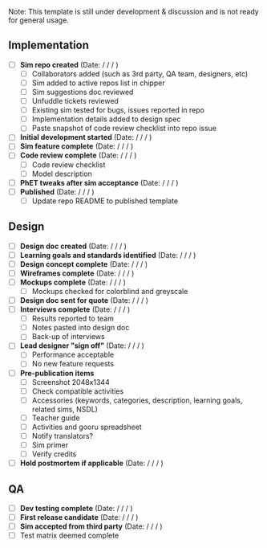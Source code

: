 Note: This template is still under development & discussion and is not ready for general usage.

## Implementation

- [ ] **Sim repo created** (Date: / / / ) 
  - [ ] Collaborators added (such as 3rd party, QA team, designers, etc) 
  - [ ] Sim added to active repos list in chipper
  - [ ] Sim suggestions doc reviewed
  - [ ] Unfuddle tickets reviewed
  - [ ] Existing sim tested for bugs, issues reported in repo
  - [ ] Implementation details added to design spec
  - [ ] Paste snapshot of code review checklist into repo issue
- [ ] **Initial development started** (Date: / / / ) 
- [ ] **Sim feature complete** (Date: / / / ) 
- [ ] **Code review complete** (Date: / / / ) 
  - [ ] Code review checklist
  - [ ] Model description 
- [ ] **PhET tweaks after sim acceptance** (Date: / / / ) 
- [ ] **Published** (Date: / / / ) 
  - [ ] Update repo README to published template

## Design
- [ ] **Design doc created** (Date: / / / ) 
- [ ] **Learning goals and standards identified** (Date: / / / )
- [ ] **Design concept complete**  (Date: / / / )
- [ ] **Wireframes complete** (Date: / / / ) 
- [ ] **Mockups complete** (Date: / / / ) 
  - [ ] Mockups checked for colorblind and greyscale
- [ ] **Design doc sent for quote** (Date: / / / )  
- [ ] **Interviews complete** (Date: / / / ) 
  - [ ] Results reported to team
  - [ ] Notes pasted into design doc
  - [ ] Back-up of interviews
- [ ] **Lead designer "sign off"** (Date: / / / ) 
  - [ ] Performance acceptable
  - [ ] No new feature requests
- [ ] **Pre-publication items** 
  - [ ] Screenshot 2048x1344
  - [ ] Check compatible activities  
  - [ ] Accessories (keywords, categories, description, learning goals, related sims, NSDL)
  - [ ] Teacher guide
  - [ ] Activities and gooru spreadsheet
  - [ ] Notify translators?
  - [ ] Sim primer
  - [ ] Verify credits
- [ ] **Hold postmortem if applicable** (Date: / / / ) 

## QA
- [ ] **Dev testing complete** (Date: / / / ) 
- [ ] **First release candidate** (Date: / / / ) 
- [ ] **Sim accepted from third party** (Date: / / / )
- [ ] Test matrix deemed complete
